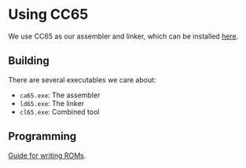 # Using CC65
We use CC65 as our assembler and linker, which can be installed [here](https://cc65.github.io/getting-started.html).

## Building
There are several executables we care about:
- `ca65.exe`: The assembler
- `ld65.exe`: The linker
- `cl65.exe`: Combined tool

## Programming

[Guide for writing ROMs](https://www.moria.us/blog/2018/03/nes-development).
